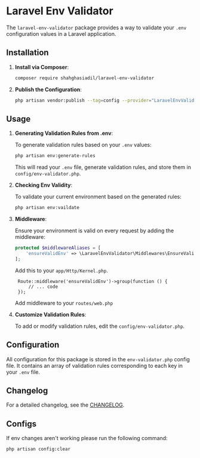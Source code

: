 # Laravel Env Validator

The `laravel-env-validator` package provides a way to validate your `.env` configuration values in a Laravel application.

## Installation

1. **Install via Composer**:

   ```bash
   composer require shahghasiadil/laravel-env-validator
   ```

2. **Publish the Configuration**:

   ```bash
   php artisan vendor:publish --tag=config --provider="LaravelEnvValidator\LaravelEnvValidatorServiceProvider"
   ```

## Usage

1. **Generating Validation Rules from .env**:

   To generate validation rules based on your `.env` values:

   ```bash
   php artisan env:generate-rules
   ```

   This will read your `.env` file, generate validation rules, and store them in `config/env-validator.php`.

2. **Checking Env Validity**:

   To validate your current environment based on the generated rules:

   ```bash
   php artisan env:vaildate
   ```

3. **Middleware**:

   Ensure your environment is valid on every request by adding the middleware:

   ```php
   protected $middlewareAliases = [
       'ensureValidEnv' => \LaravelEnvValidator\Middlewares\EnsureValidEnv::class,
   ];
   ```

   Add this to your `app/Http/Kernel.php`.

   ```
    Route::middleware('ensureValidEnv')->group(function () {
        // ... code
    });
   ```

   Add middleware to your `routes/web.php`

4. **Customize Validation Rules**:

   To add or modify validation rules, edit the `config/env-validator.php`.

## Configuration

All configuration for this package is stored in the `env-validator.php` config file. It contains an array of validation rules corresponding to each key in your `.env` file.

## Changelog

For a detailed changelog, see the [CHANGELOG](CHANGELOG.md).

## Configs

If env changes aren't working please run the following command:

```bash
php artisan config:clear
```
